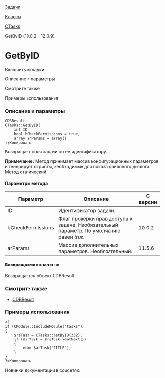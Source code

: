 [Задачи](/api_help/tasks/index.php)

[Классы](/api_help/tasks/classes/index.php)

[CTasks](/api_help/tasks/classes/ctasks/index.php)

GetByID (10.0.2 - 12.0.9)

GetByID
=======

Включить вкладки

Описание и параметры

Смотрите также

Примеры использования

### Описание и параметры

```
CDBResult
CTasks::GetByID(
	int ID,
	bool bCheckPermissions = true,
	array arParams = array()
);Копировать
```

Возвращает поля задачи по ее идентификатору.

**Примечание:** Метод принимает массив конфигурационных параметров и генерирует скрипты, необходимые для показа файлового диалога. Метод статический.

#### Параметры метода

| Параметр | Описание | С версии |
| --- | --- | --- |
| ID | Идентификатор задачи. |  |
| bCheckPermissions | Флаг проверки прав доступа к задаче. Необязательный параметр. По умолчанию равен *true*. | 10.0.2 |
| arParams | Массив дополнительных параметров. Необязательный. | 11.5.6 |

#### Возвращаемое значение

Возвращается объект CDBResult.

### Смотрите также

* [CDBResult](/api_help/main/reference/cdbresult/index.php)

### Примеры использования

```
<?
if (CModule::IncludeModule("tasks"))
{
	$rsTask = CTasks::GetByID(332);
	if ($arTask = $rsTask->GetNext())
	{
		echo $arTask["TITLE"];
	}
}
?>Копировать
```

Новинки документации в соцсетях: